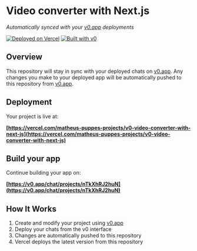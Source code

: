 # Video converter with Next.js

*Automatically synced with your [v0.app](https://v0.app) deployments*

[![Deployed on Vercel](https://img.shields.io/badge/Deployed%20on-Vercel-black?style=for-the-badge&logo=vercel)](https://vercel.com/matheus-puppes-projects/v0-video-converter-with-next-js)
[![Built with v0](https://img.shields.io/badge/Built%20with-v0.app-black?style=for-the-badge)](https://v0.app/chat/projects/nTkXhRJ2huN)

## Overview

This repository will stay in sync with your deployed chats on [v0.app](https://v0.app).
Any changes you make to your deployed app will be automatically pushed to this repository from [v0.app](https://v0.app).

## Deployment

Your project is live at:

**[https://vercel.com/matheus-puppes-projects/v0-video-converter-with-next-js](https://vercel.com/matheus-puppes-projects/v0-video-converter-with-next-js)**

## Build your app

Continue building your app on:

**[https://v0.app/chat/projects/nTkXhRJ2huN](https://v0.app/chat/projects/nTkXhRJ2huN)**

## How It Works

1. Create and modify your project using [v0.app](https://v0.app)
2. Deploy your chats from the v0 interface
3. Changes are automatically pushed to this repository
4. Vercel deploys the latest version from this repository